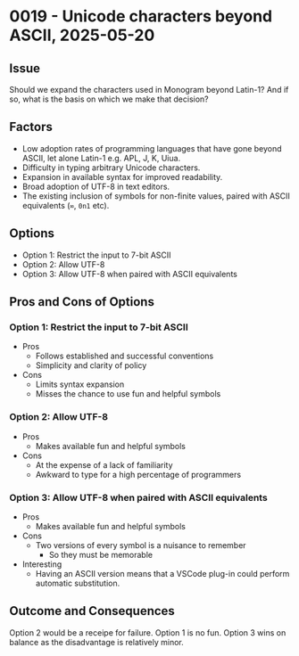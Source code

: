# 0019 - Unicode characters beyond ASCII, 2025-05-20

## Issue

Should we expand the characters used in Monogram beyond Latin-1? And if so, what
is the basis on which we make that decision?

## Factors

- Low adoption rates of programming languages that have gone beyond ASCII, let
  alone Latin-1 e.g. APL, J, K, Uiua.
- Difficulty in typing arbitrary Unicode characters.
- Expansion in available syntax for improved readability.
- Broad adoption of UTF-8 in text editors.
- The existing inclusion of symbols for non-finite values, paired with
  ASCII equivalents (`∞`, `0n1` etc).

## Options

- Option 1: Restrict the input to 7-bit ASCII
- Option 2: Allow UTF-8
- Option 3: Allow UTF-8 when paired with ASCII equivalents

## Pros and Cons of Options

### Option 1: Restrict the input to 7-bit ASCII
- Pros
  - Follows established and successful conventions
  - Simplicity and clarity of policy
- Cons
  - Limits syntax expansion
  - Misses the chance to use fun and helpful symbols

### Option 2: Allow UTF-8
- Pros
  - Makes available fun and helpful symbols
- Cons
  - At the expense of a lack of familiarity
  - Awkward to type for a high percentage of programmers

### Option 3: Allow UTF-8 when paired with ASCII equivalents
- Pros
  - Makes available fun and helpful symbols
- Cons
  - Two versions of every symbol is a nuisance to remember
    - So they must be memorable
- Interesting
  - Having an ASCII version means that a VSCode plug-in could perform
    automatic substitution.


## Outcome and Consequences

Option 2 would be a receipe for failure. Option 1 is no fun. Option 3 wins on 
balance as the disadvantage is relatively minor.

